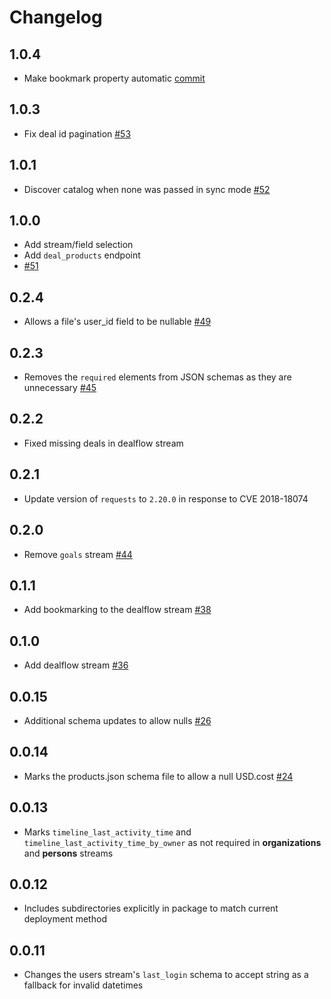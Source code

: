 # Changelog

## 1.0.4
 * Make bookmark property automatic [commit](https://github.com/singer-io/tap-pipedrive/commit/1390c9c36491c80ffc0f89b4efc25500412d16f1)

## 1.0.3
  * Fix deal id pagination [#53](https://github.com/singer-io/tap-pipedrive/pull/53)

## 1.0.1
  * Discover catalog when none was passed in sync mode [#52](https://github.com/singer-io/tap-pipedrive/pull/52)

## 1.0.0
  * Add stream/field selection
  * Add `deal_products` endpoint
  * [#51](https://github.com/singer-io/tap-pipedrive/pull/51)

## 0.2.4
  * Allows a file's user_id field to be nullable [#49](https://github.com/singer-io/tap-pipedrive/pull/49)

## 0.2.3
  * Removes the `required` elements from JSON schemas as they are unnecessary [#45](https://github.com/singer-io/tap-pipedrive/pull/45)

## 0.2.2
  * Fixed missing deals in dealflow stream

## 0.2.1
  * Update version of `requests` to `2.20.0` in response to CVE 2018-18074

## 0.2.0
  * Remove `goals` stream [#44](https://github.com/singer-io/tap-pipedrive/pull/44)

## 0.1.1
  * Add bookmarking to the dealflow stream [#38](https://github.com/singer-io/tap-pipedrive/pull/38)

## 0.1.0
  * Add dealflow stream [#36](https://github.com/singer-io/tap-pipedrive/pull/36)

## 0.0.15
  * Additional schema updates to allow nulls [#26](https://github.com/singer-io/tap-pipedrive/pull/26)

## 0.0.14
  * Marks the products.json schema file to allow a null USD.cost [#24](https://github.com/singer-io/tap-pipedrive/pull/24)

## 0.0.13
  * Marks `timeline_last_activity_time` and `timeline_last_activity_time_by_owner` as not required in **organizations** and **persons** streams

## 0.0.12
  * Includes subdirectories explicitly in package to match current deployment method

## 0.0.11
  * Changes the users stream's `last_login` schema to accept string as a fallback for invalid datetimes

